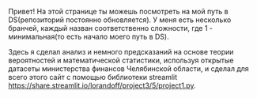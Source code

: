 Привет! На этой странице ты можешь посмотреть на мой путь в DS(репозиторий постоянно обновляется). У меня есть несколько бранчей, каждый назван соответственно сложности, где 1 - минимальная(то есть начало моего путь в DS).

Здесь я сделал анализ и немного предсказаний на основе теории вероятностей и математической статистики, используя открытые датасеты министерства финансов Челябинской области, и сделал для всего этого сайт с помощью библиотеки streamlit https://share.streamlit.io/lorandoff/project3/5/project1.py. 
